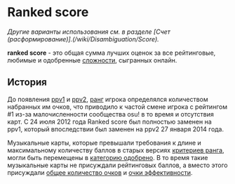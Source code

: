 # Ranked score

*Другие варианты использования см. в разделе [Счет (расформирование)].(/wiki/Disambiguation/Score).*

**ranked score** - это общая сумма лучших оценок за все рейтинговые, любимые и одобренные [сложности](/wiki/Beatmap/Difficulty), сыгранных онлайн.

## История

До появления [ppv1](/wiki/Performance_points/ppv1) и [ppv2](/wiki/Performance_points/ppv2), [ранг](/wiki/Ranking) игрока определялся количеством набранных им очков, что приводило к частой смене игрока с рейтингом #1 из-за малочисленности сообщества osu! в то время и отсутствия карт. С 24 июля 2012 года Ranked score был полностью заменен на ppv1, который впоследствии был заменен на ppv2 27 января 2014 года.

Музыкальные карты, которые превышали требования к длине и максимальному количеству баллов в старых версиях [критериев ранга](/wiki/Критерии_ранжирования), могли быть перемещены в  [категорию одобрено](/wiki/Beatmap/Category#approved). В то время такие музыкальные карты не присуждали рейтинговых баллов, а вместо этого присуждали [общее количество очков](/wiki/Gameplay/Score/Total_score) и [очки эффективности](/wiki/Performance_points).
